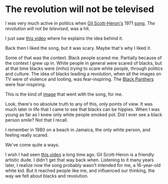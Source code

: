 # The revolution will not be televised
I was very much active in politics when <a href="https://en.wikipedia.org/wiki/Gil_Scott-Heron">Gil Scott-Heron's</a> 1971 <a href="https://www.youtube.com/watch?v=QnJFhuOWgXg">song</a>, <i>The revolution will not be televised,</i> was a hit. 

I just saw <a href="https://twitter.com/ToriNicksWho/status/1271581194602180608">this video</a> where he explains the idea behind it.  

Back then I liked the song, but it was scary. Maybe that's why I liked it. 

Some of that was the context. Black people scared me. Partially because of the context I grew up in. White people in general were scared of blacks, but at that time blacks were (imho) <i>trying</i> to scare white people, through politics and culture. The idea of blacks leading a revolution, when all the images on TV were of violence and looting, was fear-inspiring. The <a href="https://en.wikipedia.org/wiki/Black_Panther_Party">Black Panthers</a> were fear-inspiring. 

This is the kind of <a href="https://www.google.com/search?q=black+panthers&safe=off&rlz=1C5CHFA_enUS743US747&sxsrf=ALeKk03mZAaIwlnwjCIpODhnxfEyskr7aQ:1592572085234&source=lnms&tbm=isch&sa=X&ved=2ahUKEwihjK2r-Y3qAhUkSN8KHem2DGUQ_AUoAnoECBwQBA&cshid=1592572121919779&biw=1489&bih=1165#imgrc=oT8EPDvkkW4OiM">image</a> that went with the song, for me. 

Look, there's no absolute truth to any of this, only points of view. It was much later in life that I came to see that blacks can be hippies. When I was young as far as I knew only white people smoked pot. Did I ever see a black person smile? Not that I recall. 

I remember in 1980 on a beach in Jamaica, the only white person, and feeling really scared. 

We've come quite a ways. 

I wish I had seen <a href="https://twitter.com/ToriNicksWho/status/1271581194602180608">this video</a> a long time ago. Gil Scott-Heron is a friendly artistic dude. I didn't get that way back when. Listening to it many years later, I realize now the song probably wasn't intended for me, a 16-year-old white kid. But it reached people like me, and influenced our thinking, the way we felt about blacks and revolution. 

